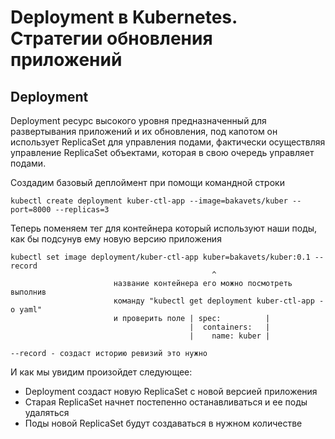 # Deployment в Kubernetes. Стратегии обновления приложений

## Deployment

Deployment ресурс высокого уровня предназначенный для развертывания приложений и их обновления, под капотом он
использует ReplicaSet для управления подами, фактически осуществляя управление ReplicaSet объектами, которая в свою
очередь управляет подами.

Создадим базовый деплоймент при помощи командной строки

    kubectl create deployment kuber-ctl-app --image=bakavets/kuber --port=8000 --replicas=3

Теперь поменяем тег для контейнера который используют наши поды, как бы подсунув ему новую версию приложения

    kubectl set image deployment/kuber-ctl-app kuber=bakavets/kuber:0.1 --record
                                                 ^
                           название контейнера его можно посмотреть выполнив 
                           команду "kubectl get deployment kuber-ctl-app -o yaml"           
                           и проверить поле | spec:          |  
                                            |  containers:   |
                                            |    name: kuber |

    --record - создаст историю ревизий это нужно 

И как мы увидим произойдет следующее:

- Deployment создаст новую ReplicaSet с новой версией приложения
- Старая ReplicaSet начнет постепенно останавливаться и ее поды удаляться
- Поды новой ReplicaSet будут создаваться в нужном количестве

